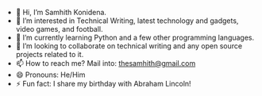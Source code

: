 - 👋 Hi, I’m Samhith Konidena.
- 👀 I’m interested in Technical Writing, latest technology and gadgets, video games, and football. 
- 🌱 I’m currently learning Python and a few other programming languages.
- 💞️ I’m looking to collaborate on technical writing and any open source projects related to it.
- 📫 How to reach me? Mail into: thesamhith@gmail.com
- 😄 Pronouns: He/Him
- ⚡ Fun fact: I share my birthday with Abraham Lincoln! 

<!---
thesamhith/thesamhith is a ✨ special ✨ repository because its `README.md` (this file) appears on your GitHub profile.
You can click the Preview link to take a look at your changes.
--->
